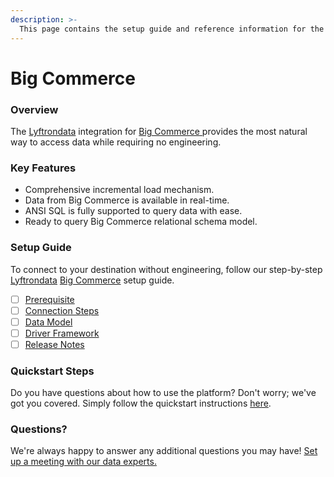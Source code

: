 ```yaml
---
description: >-
  This page contains the setup guide and reference information for the Big Commerce source connector.
---
```


# Big Commerce

### Overview

The [Lyftrondata](https://www.lyftrondata.com/) integration for [Big Commerce](https://www.lyftrondata.com/integration/big-commerce/)[ ](https://www.lyftrondata.com/integration/big-commerce/)provides the most natural way to access data while requiring no engineering.

### Key Features

* Comprehensive incremental load mechanism.
* Data from Big Commerce is available in real-time.&#x20;
* ANSI SQL is fully supported to query data with ease.
* Ready to query Big Commerce relational schema model.

### Setup Guide

To connect to your destination without engineering, follow our step-by-step [Lyftrondata](https://www.lyftrondata.com/)  [Big Commerce](https://www.lyftrondata.com/integration/big-commerce/) setup guide.

* [ ] [Prerequisite](../../finance-analytics/big-commerce/prerequisite.md)
* [ ] [Connection Steps](../../finance-analytics/big-commerce/connection-steps.md)
* [ ] [Data Model](../../finance-analytics/big-commerce/data-model/)
* [ ] [Driver Framework](../../finance-analytics/big-commerce/driver-framework/)
* [ ] [Release Notes](../../finance-analytics/big-commerce/release-notes.md)

### Quickstart Steps

Do you have questions about how to use the platform? Don't worry; we've got you covered. Simply follow the quickstart instructions [here](../../../quickstart-steps.md).

### Questions? <a href="#questions" id="questions"></a>

We're always happy to answer any additional questions you may have! [Set up a meeting with our data experts.](https://www.lyftrondata.com/book-a-meeting/)

